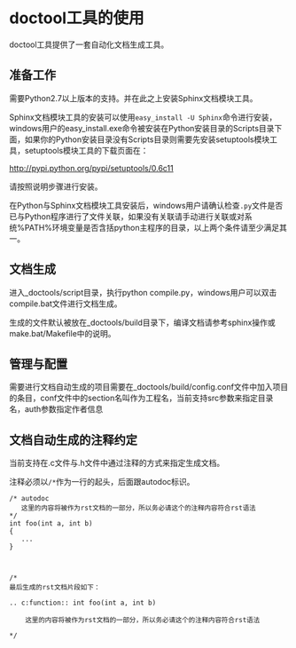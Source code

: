 # doctool工具的使用 #

doctool工具提供了一套自动化文档生成工具。


## 准备工作 ##

需要Python2.7以上版本的支持。并在此之上安装Sphinx文档模块工具。

Sphinx文档模块工具的安装可以使用`easy_install -U Sphinx`命令进行安装，windows用户的easy\_install.exe命令被安装在Python安装目录的Scripts目录下面，如果你的Python安装目录没有Scripts目录则需要先安装setuptools模块工具，setuptools模块工具的下载页面在：

http://pypi.python.org/pypi/setuptools/0.6c11

请按照说明步骤进行安装。

在Python与Sphinx文档模块工具安装后，windows用户请确认检查`.py`文件是否已与Python程序进行了文件关联，如果没有关联请手动进行关联或对系统%PATH%环境变量是否含括python主程序的目录，以上两个条件请至少满足其一。

## 文档生成 ##

进入\_doctools/script目录，执行python compile.py，windows用户可以双击compile.bat文件进行文档生成。

生成的文件默认被放在\_doctools/build目录下，编译文档请参考sphinx操作或make.bat/Makefile中的说明。

## 管理与配置 ##

需要进行文档自动生成的项目需要在\_doctools/build/config.conf文件中加入项目的条目，conf文件中的section名叫作为工程名，当前支持src参数来指定目录名，auth参数指定作者信息

## 文档自动生成的注释约定 ##

当前支持在.c文件与.h文件中通过注释的方式来指定生成文档。

注释必须以`/*`作为一行的起头，后面跟autodoc标识。
```
/* autodoc
   这里的内容将被作为rst文档的一部分，所以务必请这个的注释内容符合rst语法
*/
int foo(int a, int b)
{
   ...
}



/*
最后生成的rst文档片段如下：

.. c:function:: int foo(int a, int b)

    这里的内容将被作为rst文档的一部分，所以务必请这个的注释内容符合rst语法

*/
```